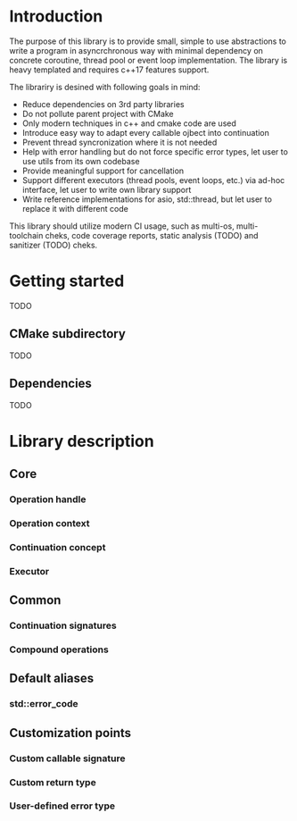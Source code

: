 
# Introduction
The purpose of this library is to provide small, simple to use abstractions to write a program in asyncrchronous way with minimal dependency on concrete coroutine, thread pool or event loop implementation. The library is heavy templated and requires c++17 features support.

The librariry is desined with following goals in mind:
* Reduce dependencies on 3rd party libraries
* Do not pollute parent project with CMake
* Only modern techniques in c++ and cmake code are used
* Introduce easy way to adapt every callable ojbect into continuation
* Prevent thread syncronization where it is not needed
* Help with error handling but do not force specific error types, let user to use utils from its own codebase
* Provide meaningful support for cancellation
* Support different executors (thread pools, event loops, etc.) via ad-hoc interface, let user to write own library support
* Write reference implementations for asio, std::thread, but let user to replace it with different code

This library should utilize modern CI usage, such as multi-os, multi-toolchain cheks, code coverage reports, static analysis (TODO) and sanitizer (TODO) cheks.

# Getting started
TODO
## CMake subdirectory
TODO
## Dependencies
TODO

# Library description
## Core
### Operation handle
### Operation context
### Continuation concept
### Executor
## Common
### Continuation signatures
### Compound operations
## Default aliases
### std::error_code
## Customization points
### Custom callable signature
### Custom return type
### User-defined error type
<!--stackedit_data:
eyJoaXN0b3J5IjpbLTkzNjM4MDI3Nl19
-->